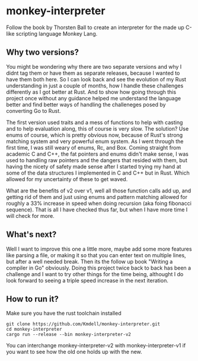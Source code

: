 # monkey-interpreter
Follow the book by Thorsten Ball to create an interpreter for the made up C-like scripting language Monkey Lang.

## Why two versions?
You might be wondering why there are two separate versions and why I didnt tag them or have them as separate releases, because I wanted to have them both here. So I can look back and see the evolution of my Rust understanding in just a couple of months, how I handle these challenges differently as I got better at Rust. And to show how going through this project once without any guidance helped me understand the language better and find better ways of handling the challeneges posed by converting Go to Rust.

The first version used traits and a mess of functions to help with casting and to help evaluation along, this of course is very slow. The solution? Use enums of course, which is pretty obvious now, because of Rust's strong matching system and very powerful enum system. As I went through the first time, I was still weary of enums, Rc, and Box. Coming straight from academic C and C++, the fat pointers and enums didn't make sense, I was used to handling raw pointers and the dangers that resided with them, but having the nicety of safety made sense after I started trying my hand at some of the data structures I implemented in C and C++ but in Rust. Which allowed for my uncertainty of these to get waved.

What are the benefits of v2 over v1, well all those function calls add up, and getting rid of them and just using enums and pattern matching allowed for roughly a 33% increase in speed when doing recursion (aka foing fibonacci sequence). That is all I have checked thus far, but when I have more time I will check for more. 

## What's next?
Well I want to improve this one a little more, maybe add some more features like parsing a file, or making it so that you can enter text on multiple lines, but after a well needed break. Then its the follow up book "Writing a compiler in Go" obviously. Doing this project twice back to back has been a challenge and I want to try other things for the time being, althought I do look forward to seeing a triple speed increase in the next iteration.

## How to run it?
Make sure you have the rust toolchain installed
```
git clone https://github.com/Kmdell/monkey-interpreter.git
cd monkey-interpreter
cargo run --release --bin monkey-interpreter-v2
```
You can interchange monkey-interpreter-v2 with monkey-interpreter-v1 if you want to see how the old one holds up with the new.
